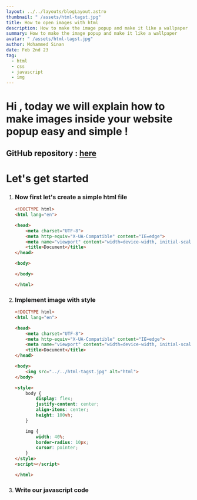 ```yaml
---
layout: ../../layouts/blogLayout.astro
thumbnail: " /assets/html-tagst.jpg"
title: How to open images with html
description: How to make the image popup and make it like a wallpaper
summary: How to make the image popup and make it like a wallpaper
avatar: " /assets/html-tagst.jpg"
author: Mohammed Sinan
date: Feb 2nd 23
tag:
  - html
  - css
  - javascript
  - img
---
```

# Hi , today we will explain how to make images inside your website popup easy and simple !

## G﻿itHub repository : [here](https://github.com/mohammmedsinan/images-popup)

# L﻿et's get started 

1. ### N﻿ow first let's create a simple html file  

   ```html
   <!DOCTYPE html>
   <html lang="en">

   <head>
       <meta charset="UTF-8">
       <meta http-equiv="X-UA-Compatible" content="IE=edge">
       <meta name="viewport" content="width=device-width, initial-scale=1.0">
       <title>Document</title>
   </head>

   <body>

   </body>

   </html>
   ```
2. ### I﻿mplement image with style 

   ```html
   <!DOCTYPE html>
   <html lang="en">

   <head>
       <meta charset="UTF-8">
       <meta http-equiv="X-UA-Compatible" content="IE=edge">
       <meta name="viewport" content="width=device-width, initial-scale=1.0">
       <title>Document</title>
   </head>

   <body>
       <img src="../../html-tagst.jpg" alt="html">
   </body>

   <style>
       body {
           display: flex;
           justify-content: center;
           align-items: center;
           height: 100vh;
       }

       img {
           width: 40%;
           border-radius: 10px;
           cursor: pointer;
       }
   </style>
   <script></script>

   </html>
   ```
3. ### W﻿rite our javascript code